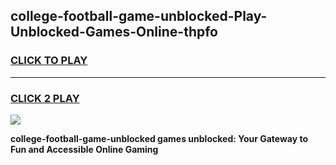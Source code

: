 
## college-football-game-unblocked-Play-Unblocked-Games-Online-thpfo
<h3>
<a href="https://premium76.site?title=college-football-game-unblocked&ref=25A">CLICK TO PLAY</a></h3>
<hr>

<h3>
<a href="https://premium76.site?title=college-football-game-unblocked&ref=25A">CLICK 2 PLAY</a>
  
</h3>

<a href="https://premium76.site?title=college-football-game-unblocked&ref=25A"><img src="https://clearcache.store/games.png"></a>


**college-football-game-unblocked games unblocked: Your Gateway to Fun and Accessible Online Gaming**
